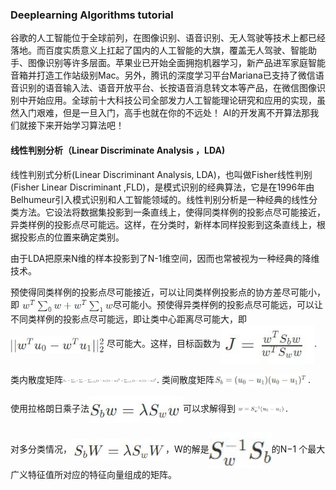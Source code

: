 ### Deeplearning Algorithms tutorial
谷歌的人工智能位于全球前列，在图像识别、语音识别、无人驾驶等技术上都已经落地。而百度实质意义上扛起了国内的人工智能的大旗，覆盖无人驾驶、智能助手、图像识别等许多层面。苹果业已开始全面拥抱机器学习，新产品进军家庭智能音箱并打造工作站级别Mac。另外，腾讯的深度学习平台Mariana已支持了微信语音识别的语音输入法、语音开放平台、长按语音消息转文本等产品，在微信图像识别中开始应用。全球前十大科技公司全部发力人工智能理论研究和应用的实现，虽然入门艰难，但是一旦入门，高手也就在你的不远处！
AI的开发离不开算法那我们就接下来开始学习算法吧！

#### 线性判别分析（Linear Discriminate Analysis ，LDA)

线性判别式分析(Linear Discriminant Analysis, LDA)，也叫做Fisher线性判别(Fisher Linear Discriminant ,FLD)，是模式识别的经典算法，它是在1996年由Belhumeur引入模式识别和人工智能领域的。线性判别分析是一种经典的线性分类方法。它设法将数据集投影到一条直线上，使得同类样例的投影点尽可能接近，异类样例的投影点尽可能远。这样，在分类时，新样本同样投影到这条直线上，根据投影点的位置来确定类别。

由于LDA把原来N维的样本投影到了N-1维空间，因而也常被视为一种经典的降维技术。

预使得同类样例的投影点尽可能接近，可以让同类样例投影点的协方差尽可能小，即<img width="150" align="center" src="../../images/220.jpg" />尽可能小。预使得异类样例的投影点尽可能远，可以让不同类样例的投影点尽可能远，即让类中心距离尽可能大，即<img width="150" align="center" src="../../images/221.jpg" /> 尽可能大。这样，目标函数为<img width="150" align="center" src="../../images/222.jpg" />.

类内散度矩阵<img width="150" align="center" src="../../images/223.jpg" />.
类间散度矩阵<img width="150" align="center" src="../../images/224.jpg" />.

使用拉格朗日乘子法<img width="150" align="center" src="../../images/225.jpg" />可以求解得到<img width="80" align="center" src="../../images/226.jpg" />.

对多分类情况，<img width="150" align="center" src="../../images/227.jpg" />，W的解是<img width="100" align="center" src="../../images/228.jpg" />的N−1 个最大广义特征值所对应的特征向量组成的矩阵。
